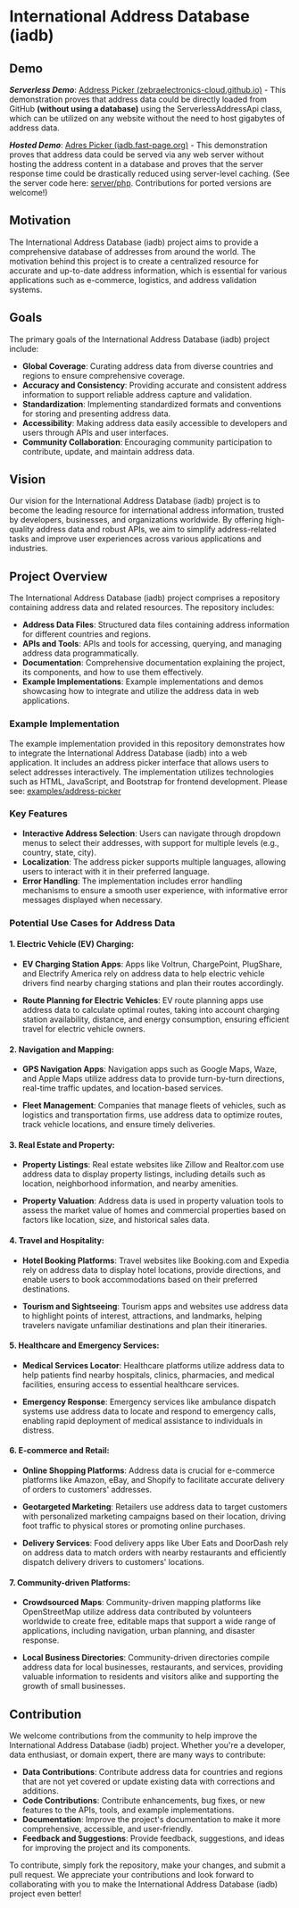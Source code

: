 
# International Address Database (iadb)

## Demo

***Serverless Demo***: [Address Picker (zebraelectronics-cloud.github.io)](https://zebraelectronics-cloud.github.io/iadb/) - This demonstration proves that address data could be directly loaded from GitHub **(without using a database)** using the ServerlessAddressApi class, which can be utilized on any website without the need to host gigabytes of address data.

***Hosted Demo***: [Adres Picker (iadb.fast-page.org)](https://iadb.fast-page.org/static/examples/address-picker/index.html) - This demonstration proves that address data could be served via any web server without hosting the address content in a database and proves that the server response time could be drastically reduced using server-level caching. (See the server code here: [server/php](https://github.com/zebraelectronics-cloud/iadb/tree/main/server/php). Contributions for ported versions are welcome!)

## Motivation

The International Address Database (iadb) project aims to provide a comprehensive database of addresses from around the world. The motivation behind this project is to create a centralized resource for accurate and up-to-date address information, which is essential for various applications such as e-commerce, logistics, and address validation systems.

## Goals

The primary goals of the International Address Database (iadb) project include:

- **Global Coverage**: Curating address data from diverse countries and regions to ensure comprehensive coverage.
- **Accuracy and Consistency**: Providing accurate and consistent address information to support reliable address capture and validation.
- **Standardization**: Implementing standardized formats and conventions for storing and presenting address data.
- **Accessibility**: Making address data easily accessible to developers and users through APIs and user interfaces.
- **Community Collaboration**: Encouraging community participation to contribute, update, and maintain address data.

## Vision

Our vision for the International Address Database (iadb) project is to become the leading resource for international address information, trusted by developers, businesses, and organizations worldwide. By offering high-quality address data and robust APIs, we aim to simplify address-related tasks and improve user experiences across various applications and industries.

## Project Overview

The International Address Database (iadb) project comprises a repository containing address data and related resources. The repository includes:

- **Address Data Files**: Structured data files containing address information for different countries and regions.
- **APIs and Tools**: APIs and tools for accessing, querying, and managing address data programmatically.
- **Documentation**: Comprehensive documentation explaining the project, its components, and how to use them effectively.
- **Example Implementations**: Example implementations and demos showcasing how to integrate and utilize the address data in web applications.

### Example Implementation

The example implementation provided in this repository demonstrates how to integrate the International Address Database (iadb) into a web application. It includes an address picker interface that allows users to select addresses interactively. The implementation utilizes technologies such as HTML, JavaScript, and Bootstrap for frontend development. 
Please see: [examples/address-picker](https://github.com/zebraelectronics-cloud/iadb/tree/main/examples/address-picker)

### Key Features

- **Interactive Address Selection**: Users can navigate through dropdown menus to select their addresses, with support for multiple levels (e.g., country, state, city).
- **Localization**: The address picker supports multiple languages, allowing users to interact with it in their preferred language.
- **Error Handling**: The implementation includes error handling mechanisms to ensure a smooth user experience, with informative error messages displayed when necessary.

### Potential Use Cases for Address Data

#### 1. Electric Vehicle (EV) Charging:

- **EV Charging Station Apps**: Apps like Voltrun, ChargePoint, PlugShare, and Electrify America rely on address data to help electric vehicle drivers find nearby charging stations and plan their routes accordingly.

- **Route Planning for Electric Vehicles**: EV route planning apps use address data to calculate optimal routes, taking into account charging station availability, distance, and energy consumption, ensuring efficient travel for electric vehicle owners.

#### 2. Navigation and Mapping:

- **GPS Navigation Apps**: Navigation apps such as Google Maps, Waze, and Apple Maps utilize address data to provide turn-by-turn directions, real-time traffic updates, and location-based services.

- **Fleet Management**: Companies that manage fleets of vehicles, such as logistics and transportation firms, use address data to optimize routes, track vehicle locations, and ensure timely deliveries.

#### 3. Real Estate and Property:

- **Property Listings**: Real estate websites like Zillow and Realtor.com use address data to display property listings, including details such as location, neighborhood information, and nearby amenities.

- **Property Valuation**: Address data is used in property valuation tools to assess the market value of homes and commercial properties based on factors like location, size, and historical sales data.

#### 4. Travel and Hospitality:

- **Hotel Booking Platforms**: Travel websites like Booking.com and Expedia rely on address data to display hotel locations, provide directions, and enable users to book accommodations based on their preferred destinations.

- **Tourism and Sightseeing**: Tourism apps and websites use address data to highlight points of interest, attractions, and landmarks, helping travelers navigate unfamiliar destinations and plan their itineraries.

#### 5. Healthcare and Emergency Services:

- **Medical Services Locator**: Healthcare platforms utilize address data to help patients find nearby hospitals, clinics, pharmacies, and medical facilities, ensuring access to essential healthcare services.

- **Emergency Response**: Emergency services like ambulance dispatch systems use address data to locate and respond to emergency calls, enabling rapid deployment of medical assistance to individuals in distress.

#### 6. E-commerce and Retail:

- **Online Shopping Platforms**: Address data is crucial for e-commerce platforms like Amazon, eBay, and Shopify to facilitate accurate delivery of orders to customers' addresses.
  
- **Geotargeted Marketing**: Retailers use address data to target customers with personalized marketing campaigns based on their location, driving foot traffic to physical stores or promoting online purchases.

- **Delivery Services**: Food delivery apps like Uber Eats and DoorDash rely on address data to match orders with nearby restaurants and efficiently dispatch delivery drivers to customers' locations.

#### 7. Community-driven Platforms:

- **Crowdsourced Maps**: Community-driven mapping platforms like OpenStreetMap utilize address data contributed by volunteers worldwide to create free, editable maps that support a wide range of applications, including navigation, urban planning, and disaster response.

- **Local Business Directories**: Community-driven directories compile address data for local businesses, restaurants, and services, providing valuable information to residents and visitors alike and supporting the growth of small businesses.

## Contribution

We welcome contributions from the community to help improve the International Address Database (iadb) project. Whether you're a developer, data enthusiast, or domain expert, there are many ways to contribute:

- **Data Contributions**: Contribute address data for countries and regions that are not yet covered or update existing data with corrections and additions.
- **Code Contributions**: Contribute enhancements, bug fixes, or new features to the APIs, tools, and example implementations.
- **Documentation**: Improve the project's documentation to make it more comprehensive, accessible, and user-friendly.
- **Feedback and Suggestions**: Provide feedback, suggestions, and ideas for improving the project and its components.

To contribute, simply fork the repository, make your changes, and submit a pull request. We appreciate your contributions and look forward to collaborating with you to make the International Address Database (iadb) project even better!
